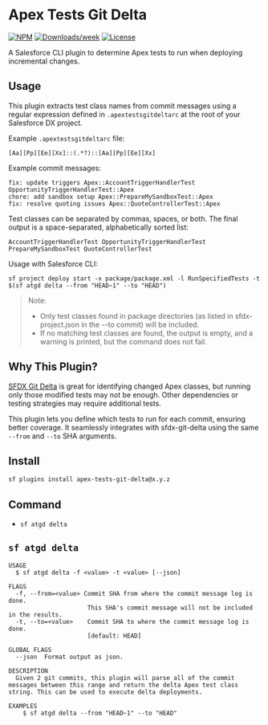 # Apex Tests Git Delta

[![NPM](https://img.shields.io/npm/v/apex-tests-git-delta.svg?label=apex-tests-git-delta)](https://www.npmjs.com/package/apex-tests-git-delta) [![Downloads/week](https://img.shields.io/npm/dw/apex-tests-git-delta.svg)](https://npmjs.org/package/apex-tests-git-delta) [![License](https://img.shields.io/badge/License-MIT-yellow.svg)](https://raw.githubusercontent.com/mcarvin8/apex-tests-git-delta/main/LICENSE.md)

A Salesforce CLI plugin to determine Apex tests to run when deploying incremental changes.

## Usage

This plugin extracts test class names from commit messages using a regular expression defined in `.apextestsgitdeltarc` at the root of your Salesforce DX project.

Example `.apextestsgitdeltarc` file:

```
[Aa][Pp][Ee][Xx]::(.*?)::[Aa][Pp][Ee][Xx]
```

Example commit messages:

```
fix: update triggers Apex::AccountTriggerHandlerTest OpportunityTriggerHandlerTest::Apex  
chore: add sandbox setup Apex::PrepareMySandboxTest::Apex  
fix: resolve quoting issues Apex::QuoteControllerTest::Apex  
```

Test classes can be separated by commas, spaces, or both. The final output is a space-separated, alphabetically sorted list:

```
AccountTriggerHandlerTest OpportunityTriggerHandlerTest PrepareMySandboxTest QuoteControllerTest  
```

Usage with Salesforce CLI:

```
sf project deploy start -x package/package.xml -l RunSpecifiedTests -t $(sf atgd delta --from "HEAD~1" --to "HEAD")
```

> Note:
>	- Only test classes found in package directories (as listed in sfdx-project.json in the --to commit) will be included.
>	- If no matching test classes are found, the output is empty, and a warning is printed, but the command does not fail.

## Why This Plugin?

[SFDX Git Delta](https://github.com/scolladon/sfdx-git-delta) is great for identifying changed Apex classes, but running only those modified tests may not be enough. Other dependencies or testing strategies may require additional tests.

This plugin lets you define which tests to run for each commit, ensuring better coverage. It seamlessly integrates with sfdx-git-delta using the same `--from` and `--to` SHA arguments.

## Install

```bash
sf plugins install apex-tests-git-delta@x.y.z
```

## Command

- `sf atgd delta`

## `sf atgd delta`

```
USAGE
  $ sf atgd delta -f <value> -t <value> [--json]

FLAGS
  -f, --from=<value> Commit SHA from where the commit message log is done. 
                      This SHA's commit message will not be included in the results.
  -t, --to=<value>    Commit SHA to where the commit message log is done.
                      [default: HEAD]

GLOBAL FLAGS
  --json  Format output as json.

DESCRIPTION
  Given 2 git commits, this plugin will parse all of the commit messages between this range and return the delta Apex test class string. This can be used to execute delta deployments.

EXAMPLES
    $ sf atgd delta --from "HEAD~1" --to "HEAD"
```
